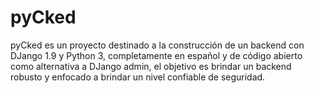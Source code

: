 # pyCked
pyCked es un proyecto destinado a la construcción de un backend con DJango 1.9 y Python 3, completamente en español y de código abierto como alternativa a DJango admin, el objetivo es brindar un backend robusto y enfocado a brindar un nivel confiable de seguridad.
